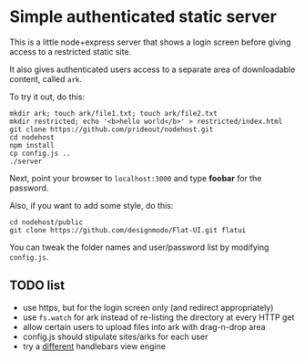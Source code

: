 # Simple authenticated static server

This is a little node+express server that shows a login screen before giving access to a restricted static site.

It also gives authenticated users access to a separate area of downloadable content, called `ark`.

To try it out, do this:

    mkdir ark; touch ark/file1.txt; touch ark/file2.txt
    mkdir restricted; echo '<b>hello world</b>' > restricted/index.html
    git clone https://github.com/prideout/nodehost.git
    cd nodehost
    npm install
    cp config.js ..
    ./server

Next, point your browser to `localhost:3000` and type **foobar** for the password.

Also, if you want to add some style, do this:

    cd nodehost/public
    git clone https://github.com/designmodo/Flat-UI.git flatui

You can tweak the folder names and user/password list by modifying `config.js`.

## TODO list

- use https, but for the login screen only (and redirect appropriately)
- use `fs.watch` for ark instead of re-listing the directory at every HTTP get
- allow certain users to upload files into ark with drag-n-drop area
- config.js should stipulate sites/arks for each user
- try a [different](https://github.com/ericf/express3-handlebars) handlebars view engine
